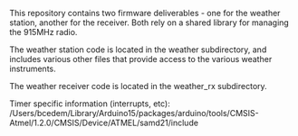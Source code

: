 This repository contains two firmware deliverables - one for the weather station, another for the receiver. Both rely on a shared library for managing the 915MHz radio.

The weather station code is located in the weather subdirectory, and includes various other files that provide access to the various weather instruments.

The weather receiver code is located in the weather_rx subdirectory.

Timer specific information (interrupts, etc):
/Users/bcedem/Library/Arduino15/packages/arduino/tools/CMSIS-Atmel/1.2.0/CMSIS/Device/ATMEL/samd21/include


